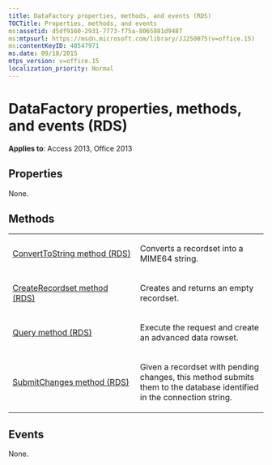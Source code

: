 ```yaml
---
title: DataFactory properties, methods, and events (RDS)
TOCTitle: Properties, methods, and events
ms:assetid: d5df9160-2931-7773-f75a-8065881d9487
ms:mtpsurl: https://msdn.microsoft.com/library/JJ250075(v=office.15)
ms:contentKeyID: 48547971
ms.date: 09/18/2015
mtps_version: v=office.15
localization_priority: Normal
---
```


# DataFactory properties, methods, and events (RDS)


**Applies to**: Access 2013, Office 2013



## Properties

None.

## Methods

<table>
<colgroup>
<col style="width: 50%" />
<col style="width: 50%" />
</colgroup>
<tbody>
<tr class="odd">
<td><p><a href="converttostring-method-rds.md">ConvertToString method (RDS)</a></p></td>
<td><p>Converts a recordset into a MIME64 string.</p></td>
</tr>
<tr class="even">
<td><p><a href="createrecordset-method-rds.md">CreateRecordset method (RDS)</a></p></td>
<td><p>Creates and returns an empty recordset.</p></td>
</tr>
<tr class="odd">
<td><p><a href="query-method-rds.md">Query method (RDS)</a></p></td>
<td><p>Execute the request and create an advanced data rowset.</p></td>
</tr>
<tr class="even">
<td><p><a href="submitchanges-method-rds.md">SubmitChanges method (RDS)</a></p></td>
<td><p>Given a recordset with pending changes, this method submits them to the database identified in the connection string.</p></td>
</tr>
</tbody>
</table>


## Events

None.

